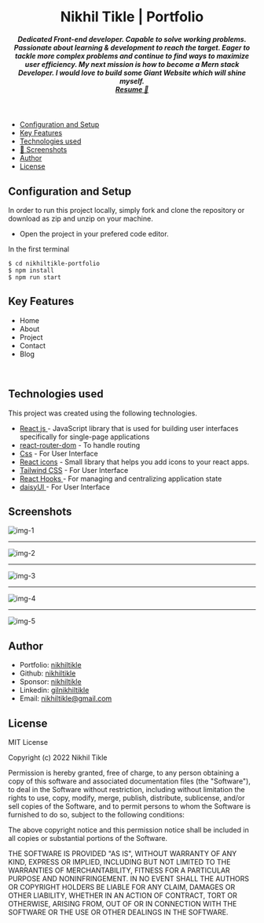 <h1 align ="center" >Nikhil Tikle | Portfolio</h1>

<h5  align ="center"> 
Dedicated Front-end developer. Capable to solve working problems. Passionate about learning & development to reach the target. Eager to tackle more complex problems and continue to find ways to maximize user efficiency. My next mission is how to become a Mern stack Developer. I would love to build some Giant Website which will shine myself. <br/> <a href="https://drive.google.com/file/d/16r18tc8RhGEiQoOGTTFvgZ0g46C_oQFe/view?usp=share_link">Resume 💼</a> </h5>
<br/>

- [Configuration and Setup](#configuration-and-setup)
- [Key Features](#key-features)
- [Technologies used](#technologies-used)
- [📸 Screenshots](#screenshots)
- [Author](#author)
- [License](#license)

## Configuration and Setup

In order to run this project locally, simply fork and clone the repository or download as zip and unzip on your machine.

- Open the project in your prefered code editor.

In the first terminal

```
$ cd nikhiltikle-portfolio
$ npm install
$ npm run start
```

## Key Features

- Home
- About
- Project
- Contact
- Blog

<br/>

## Technologies used

This project was created using the following technologies.

- [React js ](https://www.npmjs.com/package/react) - JavaScript library that is used for building user interfaces specifically for single-page applications
- [react-router-dom](https://www.npmjs.com/package/react-router-dom) - To handle routing
- [Css](https://developer.mozilla.org/en-US/docs/Web/CSS) - For User Interface
- [React icons](https://react-icons.github.io/react-icons/) -
  Small library that helps you add icons to your react apps.
- [Tailwind CSS](https://tailwindcss.com/) - For User Interface
- [React Hooks ](https://reactjs.org/docs/hooks-intro.html) - For managing and centralizing application state
- [daisyUI ](https://daisyui.com/docs/changelog/) - For User Interface

## Screenshots

![img-1](https://github.com/nikhiltikle/nikhiltikle-portfolio/assets/111676859/825edab2-ff3b-4c24-8a99-7bc2527bb758)

---

![img-2](https://github.com/nikhiltikle/nikhiltikle-portfolio/assets/111676859/b5ed935c-cc42-4d23-a2c7-765e90f198f1)

---

![img-3](https://user-images.githubusercontent.com/111676859/235824165-95c1e6b6-f3df-426e-816a-8c80a91d352d.png)

---

![img-4](https://user-images.githubusercontent.com/111676859/235824167-224063d0-624a-4aaf-b27f-f4aa8b668511.png)

---

![img-5](https://user-images.githubusercontent.com/111676859/235824168-a1028607-de4c-466a-8527-c05eedb1d6b0.png)

## Author

- Portfolio: [nikhiltikle](https://nikhiltikle.vercel.app/)
- Github: [nikhiltikle](https://github.com/nikhiltikle)
- Sponsor: [nikhiltikle](https://saweria.co/nikhiltikle)
- Linkedin: [gilnikhiltikle](https://www.linkedin.com/in/gilnikhiltikle/)
- Email: [nikhiltikle@gmail.com](mailto:nikhiltikle@gmail.com)

## License

MIT License

Copyright (c) 2022 Nikhil Tikle

Permission is hereby granted, free of charge, to any person obtaining a copy
of this software and associated documentation files (the "Software"), to deal
in the Software without restriction, including without limitation the rights
to use, copy, modify, merge, publish, distribute, sublicense, and/or sell
copies of the Software, and to permit persons to whom the Software is
furnished to do so, subject to the following conditions:

The above copyright notice and this permission notice shall be included in all
copies or substantial portions of the Software.

THE SOFTWARE IS PROVIDED "AS IS", WITHOUT WARRANTY OF ANY KIND, EXPRESS OR
IMPLIED, INCLUDING BUT NOT LIMITED TO THE WARRANTIES OF MERCHANTABILITY,
FITNESS FOR A PARTICULAR PURPOSE AND NONINFRINGEMENT. IN NO EVENT SHALL THE
AUTHORS OR COPYRIGHT HOLDERS BE LIABLE FOR ANY CLAIM, DAMAGES OR OTHER
LIABILITY, WHETHER IN AN ACTION OF CONTRACT, TORT OR OTHERWISE, ARISING FROM,
OUT OF OR IN CONNECTION WITH THE SOFTWARE OR THE USE OR OTHER DEALINGS IN THE
SOFTWARE.

